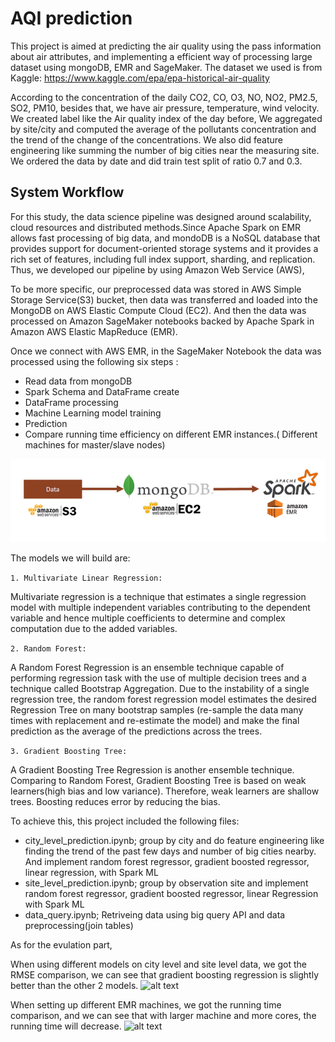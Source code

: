 # AQI prediction

This project is aimed at predicting the air quality using the pass information about air attributes, and implementing a efficient way of processing large dataset using mongoDB, EMR and SageMaker. The dataset we used is from Kaggle: https://www.kaggle.com/epa/epa-historical-air-quality

According to the concentration of the daily CO2, CO, O3, NO, NO2, PM2.5, SO2, PM10, besides that, we have air pressure, temperature, wind velocity. We created label like the Air quality index of the day before, We aggregated by site/city and computed the average of the pollutants concentration and the trend of the change of the concentrations. We also did feature engineering like summing the number of big cities near the measuring site. We ordered the data by date and did train test split of ratio 0.7 and 0.3. 



## System Workflow 
For this study, the data science pipeline was designed around scalability, cloud resources and distributed methods.Since Apache Spark on EMR allows fast processing of big data, and mondoDB is a NoSQL database that provides support for document-oriented storage systems and it provides a rich set of features, including full index support, sharding, and replication. Thus, we developed our pipeline by using Amazon Web Service (AWS), 

To be more specific, our preprocessed data was stored in AWS Simple Storage Service(S3) bucket, then data was transferred and loaded into the MongoDB on AWS Elastic Compute Cloud (EC2). And then the data was processed on Amazon SageMaker notebooks backed by Apache Spark in Amazon AWS Elastic MapReduce (EMR). 

Once we connect with AWS EMR, in the SageMaker Notebook the data was processed using the following six steps :
* Read data from mongoDB
* Spark Schema and DataFrame create
* DataFrame processing 
* Machine Learning model training
* Prediction
* Compare running time efficiency on different EMR instances.( Different machines for master/slave nodes)

![alt text](https://github.com/JinghuiZhao/AQI_prediction/blob/master/workflow.png)

The models we will build are:

```1. Multivariate Linear Regression:```

Multivariate regression is a technique that estimates a single regression model with multiple independent variables contributing to the dependent variable and hence multiple coefficients to determine and complex computation due to the added variables.

```2. Random Forest: ```

A Random Forest Regression is an ensemble technique capable of performing regression task with the use of multiple decision trees and a technique called Bootstrap Aggregation.
Due to the instability of a single regression tree, the random forest regression model estimates the desired Regression Tree on many bootstrap samples (re-sample the data many times with replacement and re-estimate the model) and make the final prediction as the average of the predictions across the trees.

```3. Gradient Boosting Tree:```

A Gradient Boosting Tree Regression is another ensemble technique. Comparing to Random Forest, Gradient Boosting Tree is based on weak learners(high bias and low variance). Therefore, weak learners are shallow trees. Boosting reduces error by reducing the bias.


To achieve this,  this project included the following files: 
<ul>
<li> city_level_prediction.ipynb; group by city and do feature engineering like finding the trend of the past few days and number of big cities nearby. And implement random forest regressor, gradient boosted regressor, linear regression, with Spark ML </li>
<li> site_level_prediction.ipynb; group by observation site and implement random forest regressor, gradient boosted regressor, linear Regression with Spark ML </li>

<li> data_query.ipynb; Retriveing data using big query API and data preprocessing(join tables) </li>
</ul>

As for the evulation part, 

When using different models on city level and site level data, we got the RMSE comparison, we can see that gradient boosting regression is slightly better than the other 2 models.
![alt text](https://github.com/JinghuiZhao/AQI_prediction/blob/master/rmse.png)

When setting up different EMR machines, we got the running time comparison, and we can see that with larger machine and more cores, the running time will decrease.
![alt text](https://github.com/JinghuiZhao/AQI_prediction/blob/master/runtime.png)

